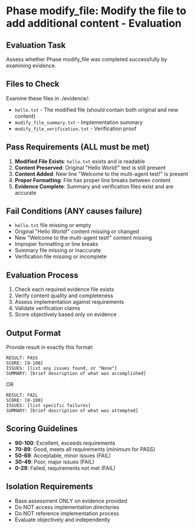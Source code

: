 # Phase modify_file: Modify the file to add additional content - Evaluation

## Evaluation Task
Assess whether Phase modify_file was completed successfully by examining evidence.

## Files to Check
Examine these files in ./evidence/:
- `hello.txt` - The modified file (should contain both original and new content)
- `modify_file_summary.txt` - Implementation summary  
- `modify_file_verification.txt` - Verification proof

## Pass Requirements (ALL must be met)
1. **Modified File Exists**: `hello.txt` exists and is readable
2. **Content Preserved**: Original "Hello World!" text is still present
3. **Content Added**: New line "Welcome to the multi-agent test!" is present
4. **Proper Formatting**: File has proper line breaks between content
5. **Evidence Complete**: Summary and verification files exist and are accurate

## Fail Conditions (ANY causes failure)
- `hello.txt` file missing or empty
- Original "Hello World!" content missing or changed
- New "Welcome to the multi-agent test!" content missing
- Improper formatting or line breaks
- Summary file missing or inaccurate
- Verification file missing or incomplete

## Evaluation Process
1. Check each required evidence file exists
2. Verify content quality and completeness
3. Assess implementation against requirements
4. Validate verification claims
5. Score objectively based only on evidence

## Output Format
Provide result in exactly this format:

```
RESULT: PASS
SCORE: [0-100]
ISSUES: [list any issues found, or "None"]
SUMMARY: [brief description of what was accomplished]
```

OR

```
RESULT: FAIL  
SCORE: [0-100]
ISSUES: [list specific failures]
SUMMARY: [brief description of what was attempted]
```

## Scoring Guidelines
- **90-100**: Excellent, exceeds requirements
- **70-89**: Good, meets all requirements (minimum for PASS)
- **50-69**: Acceptable, minor issues (FAIL)
- **30-49**: Poor, major issues (FAIL)
- **0-29**: Failed, requirements not met (FAIL)

## Isolation Requirements
- Base assessment ONLY on evidence provided
- Do NOT access implementation directories
- Do NOT reference implementation process
- Evaluate objectively and independently
